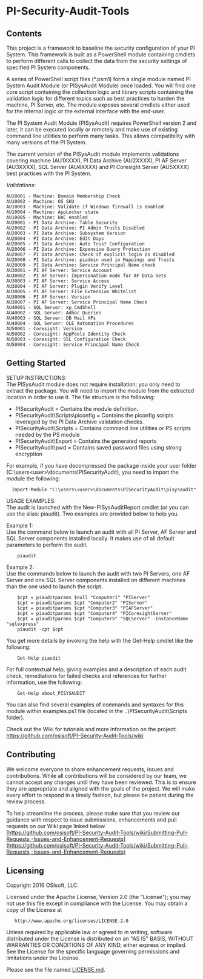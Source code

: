 # PI-Security-Audit-Tools

## Contents
This project is a framework to baseline the security configuration of your PI System. This framework is built as a PowerShell module containing cmdlets to perform different calls to collect the data from the security settings of specified PI System components.
  
A series of PowerShell script files (*.psm1) form a single module named PI System Audit Module (or PISysAudit Module) once loaded. You will find one core script containing the collection logic and library scripts containing the validation logic for different topics such as best practices to harden the machine, PI Server, etc. The module exposes several cmdlets either used for the internal logic or the external interface with the end-user.

The PI System Audit Module (PISysAudit) requires PowerShell version 2 and later, it can be executed locally or remotely and make use of existing command line utilities to perform many tasks. This allows compatibility with many versions of the PI System.  

The current version of the PISysAudit module implements validations covering machine (AU1XXXX), PI Data Archive (AU2XXXX), PI AF Server (AU3XXXX), SQL Server (AU4XXXX) and PI Coresight Server (AU5XXXX) best practices with the PI System.  
 
_Validations:_
```
AU10001 - Machine: Domain Membership Check 
AU10002	- Machine: OS SKU  
AU10003	- Machine: Validate if Windows firewall is enabled  	
AU10004 - Machine: AppLocker state
AU10005 - Machine: UAC enabled
AU20001	- PI Data Archive: Table Security	
AU20002	- PI Data Archive: PI Admin Trusts Disabled	 
AU20003	- PI Data Archive: Subsystem Version  	
AU20004	- PI Data Archive: Edit Days  
AU20005	- PI Data Archive: Auto Trust Configuration	 
AU20006	- PI Data Archive: Expensive Query Protection
AU20007 - PI Data Archive: Check if explicit login is disabled
AU20008 - PI Data Archive: piadmin used in Mappings and Trusts
AU20009 - PI Data Archive: Service Principal Name check
AU30001	- PI AF Server: Service Account  
AU30002	- PI AF Server: Impersonation mode for AF Data Sets  
AU30003	- PI AF Server: Service Access  
AU30004 - PI AF Server: Plugin Verify Level
AU30005 - PI AF Server: File Extension Whitelist
AU30006 - PI AF Server: Version
AU30007 - PI AF Server: Service Principal Name Check
AU40001	- SQL Server: xp_CmdShell	 
AU40002	- SQL Server: Adhoc Queries	 
AU40003	- SQL Server: DB Mail XPs	 
AU40004	- SQL Server: OLE Automation Procedures	
AU50001	- Coresight: Version	 
AU50002	- Coresight: AppPools Identity Check	 
AU50003	- Coresight: SSL Configuration Check	 
AU50004	- Coresight: Service Principal Name Check	
```

## Getting Started

SETUP INSTRUCTIONS:  
The PISysAudit module does not require installation; you only need to extract the package. You will need to import the module from the extracted location in order to use it. The file structure is the following:  
  * PISecurityAudit = Contains the module definition.
  * PISecurityAudit\Scripts\piconfig = Contains the piconfig scripts leveraged by the PI Data Archive validation checks.
  * PISecurityAudit\Scripts = Contains command line utilities or PS scripts needed by the PS module
  * PISecurityAudit\Export = Contains the generated reports
  * PISecurityAudit\pwd = Contains saved password files using strong encryption
  
For example, if you have decompressed the package inside your user folder (C:\users\<user>\documents\PISecurityAudit), you need to import the module the following:  
  
```
  Import-Module "C:\users\<user>\documents\PISecurityAudit\pisysaudit"
```

USAGE EXAMPLES:  
The audit is launched with the New-PISysAuditReport cmdlet (or you can use the alias: piaudit). Two examples are provided below to help you.
 
Example 1:  
Use the command below to launch an audit with all PI Server, AF Server and SQL Server components installed locally. It makes use of all default parameters to perform the audit.  

```
    piaudit
```

Example 2:  
Use the commands below to launch the audit with two PI Servers, one AF Server and one SQL Server components installed on different machines than the one used to launch the script.  

```
    $cpt = piauditparams $null "Computer1" "PIServer"  
    $cpt = piauditparams $cpt "Computer2" "PIServer"  
    $cpt = piauditparams $cpt "Computer3" "PIAFServer"
    $cpt = piauditparams $cpt "Computer4" "PICoresightServer"
    $cpt = piauditparams $cpt "Computer5" "SQLServer" -InstanceName "sqlexpress"  
    piaudit -cpt $cpt  
```

You get more details by invoking the help with the Get-Help cmdlet like the following:  
    
```
    Get-Help piaudit  
```
    
For full contextual help, giving examples and a description of each audit check, remediations for failed checks and references for further information, use the following:

```
    Get-Help about_PISYSAUDIT
```

You can also find several examples of commands and syntaxes for this module within examples.ps1 file (located in the ..\PISecurityAudit\Scripts folder).  

Check out the Wiki for tutorials and more information on the project:
      https://github.com/osisoft/PI-Security-Audit-Tools/wiki

## Contributing

We welcome everyone to share enhancement requests, issues and contributions.  While all contributions will be considered by our team, we cannot accept any changes until they have been reviewed.  This is to ensure they are appropriate and aligned with the goals of the project.  We will make every effort to respond in a timely fashion, but please be patient during the review process.  

To help streamline the process, please make sure that you review our guidance with respect to issue submissions, enhancements and pull requests on our Wiki page linked below.  
[https://github.com/osisoft/PI-Security-Audit-Tools/wiki/Submitting-Pull-Requests,-Issues-and-Enhancement-Requests](https://github.com/osisoft/PI-Security-Audit-Tools/wiki/Submitting-Pull-Requests,-Issues-and-Enhancement-Requests)

## Licensing  

Copyright 2016 OSIsoft, LLC.

   Licensed under the Apache License, Version 2.0 (the "License");
   you may not use this file except in compliance with the License.
   You may obtain a copy of the License at

       http://www.apache.org/licenses/LICENSE-2.0

   Unless required by applicable law or agreed to in writing, software
   distributed under the License is distributed on an "AS IS" BASIS,
   WITHOUT WARRANTIES OR CONDITIONS OF ANY KIND, either express or implied.
   See the License for the specific language governing permissions and
   limitations under the License.
   
Please see the file named [LICENSE.md](LICENSE.md).
